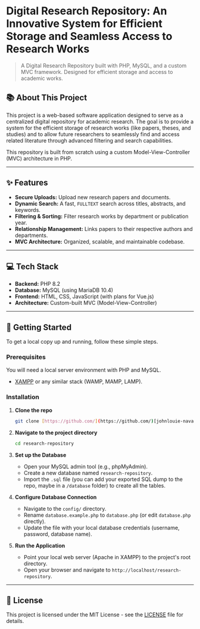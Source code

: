 # Digital Research Repository: An Innovative System for Efficient Storage and Seamless Access to Research Works

> A Digital Research Repository built with PHP, MySQL, and a custom MVC framework. Designed for efficient storage and access to academic works.



## 📚 About This Project

This project is a web-based software application designed to serve as a centralized digital repository for academic research. The goal is to provide a system for the efficient storage of research works (like papers, theses, and studies) and to allow future researchers to seamlessly find and access related literature through advanced filtering and search capabilities.

This repository is built from scratch using a custom Model-View-Controller (MVC) architecture in PHP.

---

## ✨ Features

* **Secure Uploads:** Upload new research papers and documents.
* **Dynamic Search:** A fast, `FULLTEXT` search across titles, abstracts, and keywords.
* **Filtering & Sorting:** Filter research works by department or publication year.
* **Relationship Management:** Links papers to their respective authors and departments.
* **MVC Architecture:** Organized, scalable, and maintainable codebase.

---

## 💻 Tech Stack

* **Backend:** PHP 8.2
* **Database:** MySQL (using MariaDB 10.4)
* **Frontend:** HTML, CSS, JavaScript (with plans for Vue.js)
* **Architecture:** Custom-built MVC (Model-View-Controller)

---

## 🚀 Getting Started

To get a local copy up and running, follow these simple steps.

### Prerequisites

You will need a local server environment with PHP and MySQL.
* [XAMPP](https://www.apachefriends.org/) or any similar stack (WAMP, MAMP, LAMP).

### Installation

1.  **Clone the repo**
    ```sh
    git clone [https://github.com/](https://github.com/)[johnlouie-navales]/research-repository.git
    ```

2.  **Navigate to the project directory**
    ```sh
    cd research-repository
    ```

3.  **Set up the Database**
    * Open your MySQL admin tool (e.g., phpMyAdmin).
    * Create a new database named `research-repository`.
    * Import the `.sql` file (you can add your exported SQL dump to the repo, maybe in a `/database` folder) to create all the tables.

4.  **Configure Database Connection**
    * Navigate to the `config/` directory.
    * Rename `database.example.php` to `database.php` (or edit `database.php` directly).
    * Update the file with your local database credentials (username, password, database name).

5.  **Run the Application**
    * Point your local web server (Apache in XAMPP) to the project's root directory.
    * Open your browser and navigate to `http://localhost/research-repository`.

---

## 📜 License

This project is licensed under the MIT License - see the [LICENSE](LICENSE) file for details.
